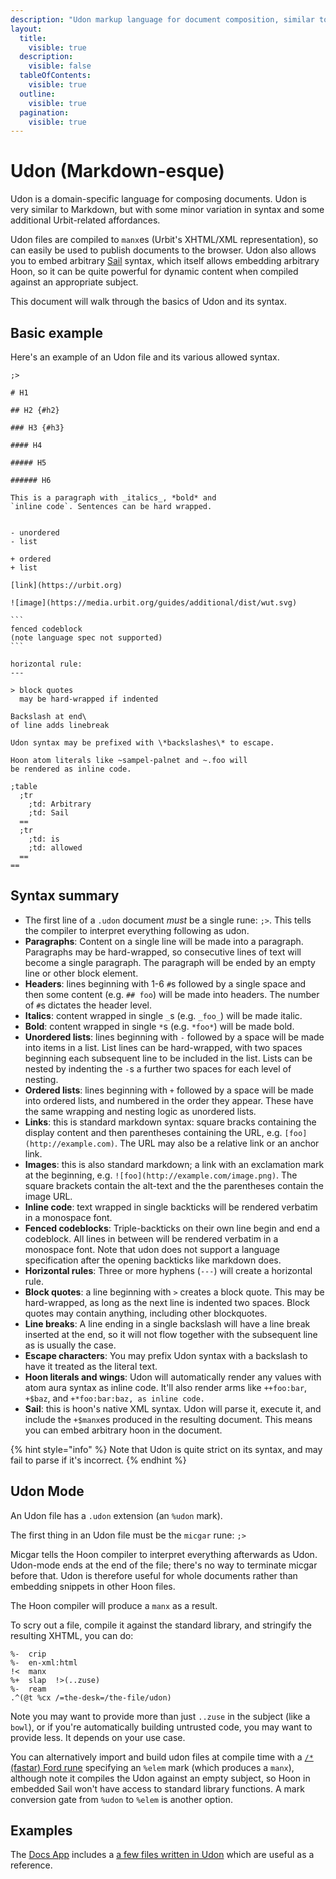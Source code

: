 ```yaml
---
description: "Udon markup language for document composition, similar to Markdown with Urbit-related affordances."
layout:
  title:
    visible: true
  description:
    visible: false
  tableOfContents:
    visible: true
  outline:
    visible: true
  pagination:
    visible: true
---
```


# Udon (Markdown-esque)

Udon is a domain-specific language for composing documents. Udon is very similar to Markdown, but with some minor variation in syntax and some additional Urbit-related affordances.

Udon files are compiled to `manx`es (Urbit's XHTML/XML representation), so can easily be used to publish documents to the browser. Udon also allows you to embed arbitrary [Sail](sail.md) syntax, which itself allows embedding arbitrary Hoon, so it can be quite powerful for dynamic content when compiled against an appropriate subject.

This document will walk through the basics of Udon and its syntax.

## Basic example <a href="#basic-example" id="basic-example"></a>

Here's an example of an Udon file and its various allowed syntax.

````
;>

# H1

## H2 {#h2}

### H3 {#h3}

#### H4

##### H5

###### H6

This is a paragraph with _italics_, *bold* and
`inline code`. Sentences can be hard wrapped.


- unordered
- list

+ ordered
+ list

[link](https://urbit.org)

![image](https://media.urbit.org/guides/additional/dist/wut.svg)

```
fenced codeblock
(note language spec not supported)
```

horizontal rule:
---

> block quotes
  may be hard-wrapped if indented
  
Backslash at end\
of line adds linebreak

Udon syntax may be prefixed with \*backslashes\* to escape.

Hoon atom literals like ~sampel-palnet and ~.foo will
be rendered as inline code.

;table
  ;tr
    ;td: Arbitrary
    ;td: Sail
  ==
  ;tr
    ;td: is
    ;td: allowed
  ==
==
````

## Syntax summary <a href="#syntax-summary" id="syntax-summary"></a>

* The first line of a `.udon` document _must_ be a single rune: `;>`. This tells the compiler to interpret everything following as udon.
* **Paragraphs**: Content on a single line will be made into a paragraph. Paragraphs may be hard-wrapped, so consecutive lines of text will become a single paragraph. The paragraph will be ended by an empty line or other block element.
* **Headers**: lines beginning with 1-6 `#`s followed by a single space and then some content (e.g. `## foo`) will be made into headers. The number of `#`s dictates the header level.
* **Italics**: content wrapped in single `_`s (e.g. `_foo_`) will be made italic.
* **Bold**: content wrapped in single `*`s (e.g. `*foo*`) will be made bold.
* **Unordered lists**: lines beginning with `-` followed by a space will be made into items in a list. List lines can be hard-wrapped, with two spaces beginning each subsequent line to be included in the list. Lists can be nested by indenting the `-`s a further two spaces for each level of nesting.
* **Ordered lists**: lines beginning with `+` followed by a space will be made into ordered lists, and numbered in the order they appear. These have the same wrapping and nesting logic as unordered lists.
* **Links**: this is standard markdown syntax: square bracks containing the display content and then parentheses containing the URL, e.g. `[foo](http://example.com)`. The URL may also be a relative link or an anchor link.
* **Images**: this is also standard markdown; a link with an exclamation mark at the beginning, e.g. `![foo](http://example.com/image.png)`. The square brackets contain the alt-text and the the parentheses contain the image URL.
* **Inline code**: text wrapped in single backticks will be rendered verbatim in a monospace font.
* **Fenced codeblocks**: Triple-backticks on their own line begin and end a codeblock. All lines in between will be rendered verbatim in a monospace font. Note that udon does not support a language specification after the opening backticks like markdown does.
* **Horizontal rules**: Three or more hyphens (`---`) will create a horizontal rule.
* **Block quotes**: a line beginning with `>` creates a block quote. This may be hard-wrapped, as long as the next line is indented two spaces. Block quotes may contain anything, including other blockquotes.
* **Line breaks**: A line ending in a single backslash will have a line break inserted at the end, so it will not flow together with the subsequent line as is usually the case.
* **Escape characters**: You may prefix Udon syntax with a backslash to have it treated as the literal text.
* **Hoon literals and wings**: Udon will automatically render any values with atom aura syntax as inline code. It'll also render arms like `++foo:bar`, `+$baz`, and `+*foo:bar:baz, as inline code.`
* **Sail**: this is hoon's native XML syntax. Udon will parse it, execute it, and include the `+$manx`es produced in the resulting document. This means you can embed arbitrary hoon in the document.

{% hint style="info" %}
Note that Udon is quite strict on its syntax, and may fail to parse if it's incorrect.
{% endhint %}

## Udon Mode <a href="#udon-mode" id="udon-mode"></a>

An Udon file has a `.udon` extension (an `%udon` mark).

The first thing in an Udon file must be the `micgar` rune: `;>`

Micgar tells the Hoon compiler to interpret everything afterwards as Udon. Udon-mode ends at the end of the file; there's no way to terminate micgar before that. Udon is therefore useful for whole documents rather than embedding snippets in other Hoon files.

The Hoon compiler will produce a `manx` as a result.

To scry out a file, compile it against the standard library, and stringify the resulting XHTML, you can do:

```
%-  crip
%-  en-xml:html
!<  manx
%+  slap  !>(..zuse)
%-  ream
.^(@t %cx /=the-desk=/the-file/udon)
```

Note you may want to provide more than just `..zuse` in the subject (like a `bowl`), or if you're automatically building untrusted code, you may want to provide less. It depends on your use case.

You can alternatively import and build udon files at compile time with a [`/*` (fastar) Ford rune](rune/fas.md#fastar) specifying an `%elem` mark (which produces a `manx`), although note it compiles the Udon against an empty subject, so Hoon in embedded Sail won't have access to standard library functions. A mark conversion gate from `%udon` to `%elem` is another option.

## Examples <a href="#examples" id="examples"></a>

The [Docs App](https://github.com/tinnus-napbus/docs-app) includes a [a few files written in Udon](https://github.com/tinnus-napbus/docs-app/tree/main/bare-desk/doc) which are useful as a reference.
